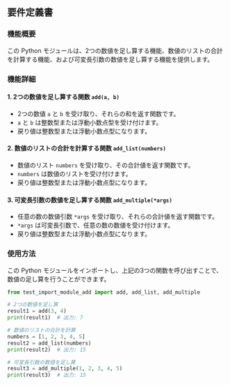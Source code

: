 ## 要件定義書

### 機能概要
この Python モジュールは、2つの数値を足し算する機能、数値のリストの合計を計算する機能、および可変長引数の数値を足し算する機能を提供します。

### 機能詳細

#### 1. 2つの数値を足し算する関数 `add(a, b)`
- 2つの数値 `a` と `b` を受け取り、それらの和を返す関数です。
- `a` と `b` は整数型または浮動小数点型を受け付けます。
- 戻り値は整数型または浮動小数点型になります。

#### 2. 数値のリストの合計を計算する関数 `add_list(numbers)`
- 数値のリスト `numbers` を受け取り、その合計値を返す関数です。
- `numbers` は数値のリストを受け付けます。
- 戻り値は整数型または浮動小数点型になります。

#### 3. 可変長引数の数値を足し算する関数 `add_multiple(*args)`
- 任意の数の数値引数 `*args` を受け取り、それらの合計値を返す関数です。
- `*args` は可変長引数で、任意の数の数値を受け付けます。
- 戻り値は整数型または浮動小数点型になります。

### 使用方法
この Python モジュールをインポートし、上記の3つの関数を呼び出すことで、数値の足し算を行うことができます。

```python
from test_import_module_add import add, add_list, add_multiple

# 2つの数値を足し算
result1 = add(3, 4)
print(result1)  # 出力: 7

# 数値のリストの合計を計算
numbers = [1, 2, 3, 4, 5]
result2 = add_list(numbers)
print(result2)  # 出力: 15

# 可変長引数の数値を足し算
result3 = add_multiple(1, 2, 3, 4, 5)
print(result3)  # 出力: 15
```